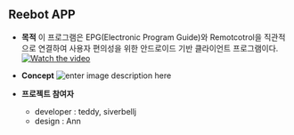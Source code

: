 
**Reebot  APP**
----------

 - **목적**
 이 프로그램은 EPG(Electronic Program Guide)와 Remotcotrol을 직관적으로
연결하여 사용자 편의성을 위한 안드로이드 기반 클라이언트 프로그램이다.
[![Watch the video](http://reebot.io:8083/images/gitimage/title.png)](https://vimeo.com/222002822)


 - **Concept**
![enter image description here](http://reebot.io:8083/images/gitimage/reebot_concept1_img.png)

 - **프로젝트 참여자** 
	 - developer : teddy, siverbellj
	 - design : Ann
